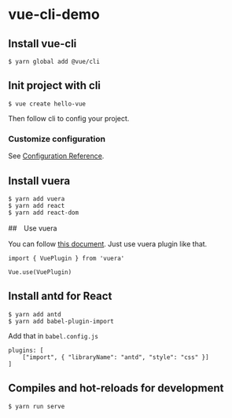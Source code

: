 # vue-cli-demo

## Install vue-cli

    $ yarn global add @vue/cli

## Init project with cli

    $ vue create hello-vue

Then follow cli to config your project. 

### Customize configuration
See [Configuration Reference](https://cli.vuejs.org/config/).

## Install vuera

    $ yarn add vuera
    $ yarn add react
    $ yarn add react-dom

##　Use vuera

You can follow [this document](https://github.com/akxcv/vuera/blob/master/README.md). Just use vuera plugin like that.

```
import { VuePlugin } from 'vuera'

Vue.use(VuePlugin)
```

## Install antd for React

    $ yarn add antd
    $ yarn add babel-plugin-import

Add that in `babel.config.js`
```
plugins: [
    ["import", { "libraryName": "antd", "style": "css" }]
]
```

## Compiles and hot-reloads for development
    $ yarn run serve
